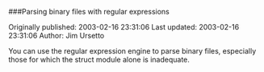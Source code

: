 ###Parsing binary files with regular expressions

Originally published: 2003-02-16 23:31:06
Last updated: 2003-02-16 23:31:06
Author: Jim Ursetto

You can use the regular expression engine to parse binary files, especially those for which the struct module alone is inadequate.